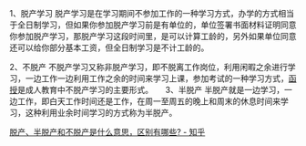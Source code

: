 1、脱产学习
脱产学习是在学习期间不参加工作的一种学习方式，办学的方式相当于全日制学习，但如果你参加脱产学习前是有单位的，单位签署书面材料证明同意你参加脱产学习，那脱产学习这段时间里，是可以计算工龄的，另外如果单位同意还可以给你部分基本工资，但全日制学习是不计工龄的。

2、不脱产
不脱产学习又称非脱产学习，即不脱离工作岗位，利用闲暇之余进行学习，一边工作一边利用工作之余的时间来学习上课，参加考试的一种学习方式，[函授](https://baike.baidu.com/item/%E5%87%BD%E6%8E%88%E6%95%99%E8%82%B2/1055672)是成人教育中不脱产学习的主要形式。
　
3、半脱产
半脱产就是一边学习，一边工作，即白天工作时间还是工作，在周一至周五的晚上和周末的休息时间来学习，这种利用业余时间学习的方式称为半脱产。


[脱产、半脱产和不脱产是什么意思，区别有哪些? - 知乎](https://zhuanlan.zhihu.com/p/168313343)